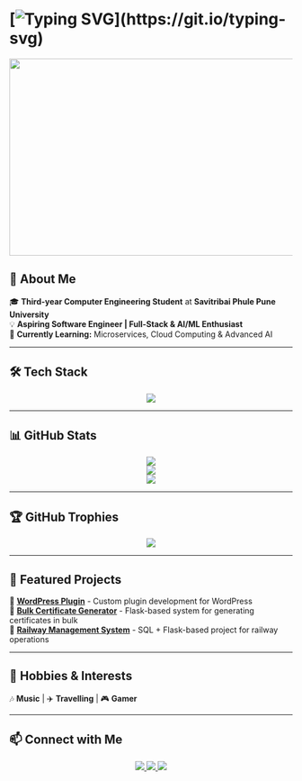 # [![Typing SVG](https://readme-typing-svg.herokuapp.com?font=Fira+Code&size=22&pause=1000&color=F74C00&width=600&lines=Hey+there!+👋;I'm+Anand+Bora!;Aspiring+Software+Engineer;Passionate+about+AI%2FML+and+Development!)](https://git.io/typing-svg)  

<p align="center">
  <img src="https://media3.giphy.com/media/v1.Y2lkPTc5MGI3NjExNWs4eTZremRibmN4ZmlmdnE5OXVzbnBrejZra3d6YTlyMng3d2lndSZlcD12MV9pbnRlcm5hbF9naWZfYnlfaWQmY3Q9Zw/Ws6T5PN7wHv3cY8xy8/giphy.gif" width="600" height="350">
</p>

## 🚀 About Me  
🎓 **Third-year Computer Engineering Student** at **Savitribai Phule Pune University**  
💡 **Aspiring Software Engineer | Full-Stack & AI/ML Enthusiast**  
🌱 **Currently Learning:** Microservices, Cloud Computing & Advanced AI  

---

## 🛠️ Tech Stack  

<p align="center">  
  <img src="https://skillicons.dev/icons?i=python,java,js,html,css,react,flask,mongodb,mysql,git,github,vscode" />
</p>  

---

## 📊 GitHub Stats  

<p align="center">
  <img src="https://github-readme-streak-stats.herokuapp.com/?user=Anand-Bora-0001&theme=radical&hide_border=true" />
  <br>
  <img src="https://github-readme-stats.vercel.app/api?username=Anand-Bora-0001&show_icons=true&theme=radical&hide=contribs" />
  <br>
  <img src="https://github-readme-stats.vercel.app/api/top-langs/?username=Anand-Bora-0001&layout=compact&theme=radical" />
</p>

---

## 🏆 GitHub Trophies  
<p align="center">  
  <img src="https://github-profile-trophy.vercel.app/?username=Anand-Bora-0001&theme=darkhub&margin-w=15&margin-h=15&no-bg=true&no-frame=true" />  
</p>

---

## 📌 Featured Projects  
🚀 **[WordPress Plugin](#)** - Custom plugin development for WordPress  
📜 **[Bulk Certificate Generator](#)** - Flask-based system for generating certificates in bulk  
🚆 **[Railway Management System](#)** - SQL + Flask-based project for railway operations  

---

## 🌟 Hobbies & Interests  
🎶 **Music** | ✈️ **Travelling** | 🎮 **Gamer**

---

## 📫 Connect with Me  
<p align="center">
  <a href="https://www.linkedin.com/in/anand-bora/">
    <img src="https://img.shields.io/badge/LinkedIn-blue?style=for-the-badge&logo=linkedin" />
  </a>
  <a href="https://www.instagram.com/anand0001/">
    <img src="https://img.shields.io/badge/Instagram-E4405F?style=for-the-badge&logo=instagram&logoColor=white" />
  </a>
  <a href="https://github.com/Anand-Bora-0001">
    <img src="https://img.shields.io/badge/GitHub-181717?style=for-the-badge&logo=github&logoColor=white" />
  </a>
</p>
